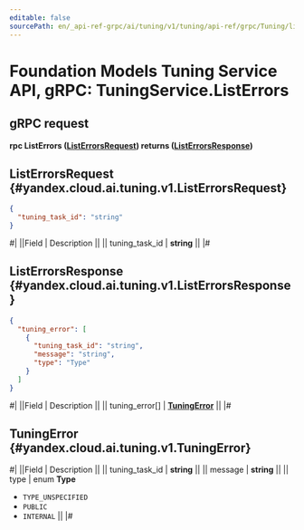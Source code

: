 ```yaml
---
editable: false
sourcePath: en/_api-ref-grpc/ai/tuning/v1/tuning/api-ref/grpc/Tuning/listErrors.md
---
```


# Foundation Models Tuning Service API, gRPC: TuningService.ListErrors

## gRPC request

**rpc ListErrors ([ListErrorsRequest](#yandex.cloud.ai.tuning.v1.ListErrorsRequest)) returns ([ListErrorsResponse](#yandex.cloud.ai.tuning.v1.ListErrorsResponse))**

## ListErrorsRequest {#yandex.cloud.ai.tuning.v1.ListErrorsRequest}

```json
{
  "tuning_task_id": "string"
}
```

#|
||Field | Description ||
|| tuning_task_id | **string** ||
|#

## ListErrorsResponse {#yandex.cloud.ai.tuning.v1.ListErrorsResponse}

```json
{
  "tuning_error": [
    {
      "tuning_task_id": "string",
      "message": "string",
      "type": "Type"
    }
  ]
}
```

#|
||Field | Description ||
|| tuning_error[] | **[TuningError](#yandex.cloud.ai.tuning.v1.TuningError)** ||
|#

## TuningError {#yandex.cloud.ai.tuning.v1.TuningError}

#|
||Field | Description ||
|| tuning_task_id | **string** ||
|| message | **string** ||
|| type | enum **Type**

- `TYPE_UNSPECIFIED`
- `PUBLIC`
- `INTERNAL` ||
|#